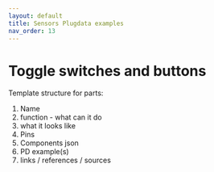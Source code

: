 ```yaml
---
layout: default
title: Sensors Plugdata examples
nav_order: 13
---
```


# Toggle switches and buttons

Template structure for parts:
  1. Name
  2. function - what can it do
  3. what it looks like
  4. Pins
  5. Components json 
  6. PD example(s)
  7. links / references / sources